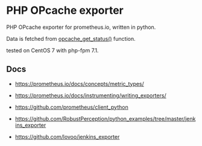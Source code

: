 # PHP OPcache exporter
PHP OPcache exporter for prometheus.io, written in python.

Data is fetched from [opcache_get_status()](http://php.net/manual/en/function.opcache-get-status.php) function.

tested on CentOS 7 with php-fpm 7.1.

## Docs

* https://prometheus.io/docs/concepts/metric_types/

* https://prometheus.io/docs/instrumenting/writing_exporters/

* https://github.com/prometheus/client_python

* https://github.com/RobustPerception/python_examples/tree/master/jenkins_exporter

* https://github.com/lovoo/jenkins_exporter
